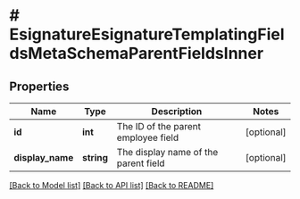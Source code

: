 # # EsignatureEsignatureTemplatingFieldsMetaSchemaParentFieldsInner

## Properties

Name | Type | Description | Notes
------------ | ------------- | ------------- | -------------
**id** | **int** | The ID of the parent employee field | [optional]
**display_name** | **string** | The display name of the parent field | [optional]

[[Back to Model list]](../../README.md#models) [[Back to API list]](../../README.md#endpoints) [[Back to README]](../../README.md)

